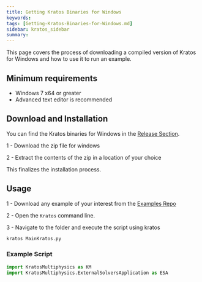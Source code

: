 ```yaml
---
title: Getting Kratos Binaries for Windows
keywords: 
tags: [Getting-Kratos-Binaries-for-Windows.md]
sidebar: kratos_sidebar
summary: 
---
```


This page covers the process of downloading a compiled version of Kratos for Windows and how to use it to run an example. 

## Minimum requirements 

* Windows 7 x64 or greater
* Advanced text editor is recommended

## Download and Installation

You can find the Kratos binaries for Windows in the [Release Section](https://github.com/KratosMultiphysics/Kratos/releases/tag/7.0).

1 - Download the zip file for windows

2 - Extract the contents of the zip in a location of your choice

This finalizes the installation process.

## Usage

1 - Download any example of your interest from the [Examples Repo](https://github.com/KratosMultiphysics/Examples)

2 - Open the `Kratos` command line.

3 - Navigate to the folder and execute the script using kratos
```cmd
kratos MainKratos.py
```

### Example Script

```Python
import KratosMultiphysics as KM
import KratosMultiphysics.ExternalSolversApplication as ESA
```